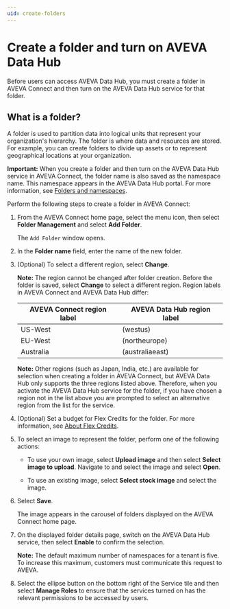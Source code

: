 ```yaml
---
uid: create-folders
---
```


# Create a folder and turn on AVEVA Data Hub

Before users can access AVEVA Data Hub, you must create a folder in AVEVA Connect and then turn on the AVEVA Data Hub service for that folder.  

## What is a folder?

A folder is used to partition data into logical units that represent your organization's hierarchy. The folder is where data and resources are stored. For example, you can create folders to divide up assets or to represent geographical locations at your organization. 

**Important:** When you create a folder and then turn on the AVEVA Data Hub service in AVEVA Connect, the folder name is also saved as the namespace name. This namespace appears in the AVEVA Data Hub portal. For more information, see [Folders and namespaces](xref:ccNamespaces).

Perform the following steps to create a folder in AVEVA Connect:

1. From the AVEVA Connect home page, select the menu icon, then select **Folder Management** and select **Add Folder**.

   The `Add Folder` window opens.

1.	In the **Folder name** field, enter the name of the new folder.

1. (Optional) To select a different region, select **Change**.
 
   **Note:** The region cannot be changed after folder creation. Before the folder is saved, select **Change** to select a different region. Region labels in AVEVA Connect and AVEVA Data Hub differ: 

    | AVEVA Connect region label | AVEVA Data Hub region label | 
    | ------------- | ------------- |
    | US-West | (westus) |
    | EU-West | (northeurope) | 
    | Australia | (australiaeast) |

   **Note:** Other regions (such as Japan, India, etc.) are available for selection when creating a folder in AVEVA Connect, but AVEVA Data Hub only supports the three regions listed above. Therefore, when you activate the AVEVA Data Hub service for the folder, if you have chosen a region not in the list above you are prompted to select an alternative region from the list for the service.

1. (Optional) Set a budget for Flex Credits for the folder. For more information, see [About Flex Credits](https://help.connect.aveva.com/#/home/767994/10/11). 

1. To select an image to represent the folder, perform one of the following actions:
 
   * To use your own image, select **Upload image** and then select **Select image to upload**. Navigate to and select the image and select **Open**.

   * To use an existing image, select **Select stock image** and select the image.

1. Select **Save**.
    
   The image appears in the carousel of folders displayed on the AVEVA Connect home page.

1. On the displayed folder details page, switch on the AVEVA Data Hub service, then select **Enable** to confirm the selection.

   **Note:** The default maximum number of namespaces for a tenant is five. To increase this maximum, customers must communicate this request to AVEVA.

1. Select the ellipse button on the bottom right of the Service tile and then select **Manage Roles** to ensure that the services turned on has the relevant permissions to be accessed by users.
